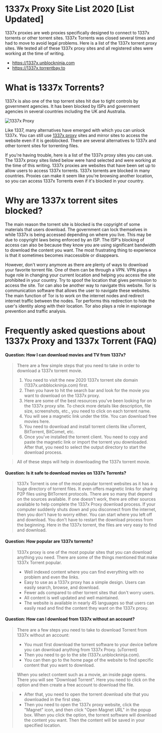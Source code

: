# 1337x Proxy Site List 2020 [List Updated]
1337x proxies are web proxies specifically designed to connect to 1337x torrents or other torrent sites. 1337x Torrents was closed several times and had to move to avoid legal problems.
Here is a list of the 1337x torrent proxy sites. We tested all of these 1337x proxy sites and all registered sites were working at the time of writing.

- https://1337x.unblockninja.com
- https://1337x.torrentbay.to

# What is 1337x Torrents?
1337x is also one of the top torrent sites hit due to tight controls by government agencies. It has been blocked by ISPs and government agencies in several countries including the UK and Australia.

![1337x Proxy](https://github.com/wesharebytes/1337x-Proxy-List/blob/main/1337x_proxy_unblock.jpg)

Like 1337, many alternatives have emerged with which you can unlock 1337x. You can still use [1337x proxy](https://wesharebytes.com/1337x-review-proxy-list-2020/) sites and mirror sites to access the website even if it is geoblocked. There are several alternatives to 1337x and other torrent sites for torrenting files.

If you're having trouble, here is a list of the 1337x proxy sites you can use. The 1337x proxy sites listed below were hand selected and were working at the time of this writing.
1337x proxies are websites that have been set up to allow users to access 1337x torrents. 1337x torrents are blocked in many countries. Proxies can make it seem like you're browsing another location, so you can access 1337x Torrents even if it's blocked in your country.

# Why are 1337x torrent sites blocked?
The main reason the torrent site is blocked is the copyright of some materials that users download. The government can lock themselves in while 1337x is being accessed depending on where you live. This may be due to copyright laws being enforced by an ISP. The ISP's blocking of access can also be because they know you are using significant bandwidth to download the content you want. The most frustrating thing to experience is that it sometimes becomes inaccessible or disappears.

However, don't worry anymore as there are plenty of ways to download your favorite torrent file. One of them can be through a VPN. VPN plays a huge role in changing your current location and helping you access the site prohibited in your country. Try to spoof the location that gives permission to access the site. Tor can also be another way to navigate this website. Tor is communication software that allows the user to navigate these websites. The main function of Tor is to work on the internet nodes and redirect internet traffic between the nodes. Tor performs this redirection to hide the user's identity along with their location. Tor also plays a role in espionage prevention and traffic analysis.

# Frequently asked questions about 1337x Proxy and 1337x Torrent (FAQ)
#### Question: How I can download movies and TV from 1337x?
> There are a few simple steps that you need to take in order to download a 1337x torrent movie.
> 1. You need to visit the new 2020 1337x torrent site domain (1337x.unbblockninja.com) first.
> 2. Then you have to hit the search bar and look for the movie you want to download on the 1337x proxy.
> 3. Here are some of the best resources you've been looking for on the 1337x proxy site. To check more details like description, file size, screenshots, etc., you need to click on each torrent name.
> 4. You will see a magnetic link under the title. You can download free movies here.
> 5. You need to download and install torrent clients like uTorrent, BitTorrent, BitComet, etc.
> 6. Once you've installed the torrent client. You need to copy and paste the magnetic link or import the torrent you downloaded. After that, you need to select the output directory to start the download process.

> All of these steps will help in downloading the 1337x torrent movie.

#### Question: Is it safe to download movies on 1337x Torrents?
> 1337x Torrent is one of the most popular torrent websites as it has a huge directory of torrent files. It even offers magnetic links for sharing P2P files using BitTorrent protocols. There are so many that depend on the sources available. If one doesn't work, there are other sources available to help complete the 1337x Proxy download process. If your computer suddenly shuts down and you disconnect from the internet, then you don't have to worry either. You can start where you left off and download. You don't have to restart the download process from the beginning. Here in the 1337x torrent, the files are very easy to find and download.

#### Question: How popular are 1337x torrents?
> 1337x proxy is one of the most popular sites that you can download anything you need. There are some of the things mentioned that make 1337x Torrent popular.
> - Well indexed content where you can find everything with no problem and even the links.
> - Easy to use as a 1337x proxy has a simple design. Users can easily search, browse, and download.
> - Fewer ads compared to other torrent sites that don't worry users.
> - All content is well updated and well maintained.
> - The website is available in nearly 45 languages so that users can easily read and find the content they want on the 1337x proxy.

#### Question: How can I download from 1337x without an account?
> There are a few steps you need to take to download Torrent from 1337x without an account:
> - You must first download the torrent software to your device before you can download anything from 1337x Proxy. (uTorrent)
> - Then you need to go to the site (1337x.unblockninja.com).
> - You can then go to the home page of the website to find specific content that you want to download.

> When you select content such as a movie, an inside page opens. There you will see "Download Torrent". Here you need to click on the option and then create a free account to download the file.

> - After that, you need to open the torrent download site that you downloaded in the first step.
> - Then you need to open the 1337x proxy website, click the "Magnet" icon, and then click "Open Magnet URL" in the popup box. When you click the option, the torrent software will download the content you want. Then the content will be saved in your specified location.
